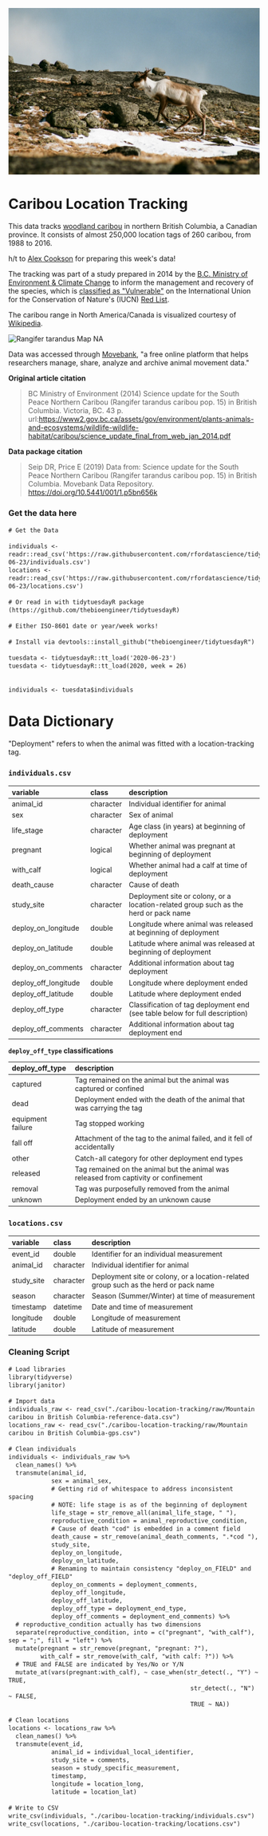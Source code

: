 ![Caribou Photo](pic1.png)

# Caribou Location Tracking

This data tracks [woodland caribou](https://en.wikipedia.org/wiki/Boreal_woodland_caribou) in northern British Columbia, a Canadian province. It consists of almost 250,000 location tags of 260 caribou, from 1988 to 2016.

h/t to [Alex Cookson](https://twitter.com/alexcookson) for preparing this week's data!

The tracking was part of a study prepared in 2014 by the [B.C. Ministry of Environment & Climate Change](https://gov.bc.ca/env) to inform the management and recovery of the species, which is [classified as "Vulnerable"](https://www.iucnredlist.org/species/29742/22167140) on the International Union for the Conservation of Nature's (IUCN) [Red List](https://www.iucnredlist.org/).

The caribou range in North America/Canada is visualized courtesy of [Wikipedia](https://en.wikipedia.org/wiki/Boreal_woodland_caribou).

![Rangifer tarandus Map NA](https://upload.wikimedia.org/wikipedia/commons/thumb/4/46/Rangifer_tarandus_Map_NA.svg/515px-Rangifer_tarandus_Map_NA.svg.png)

Data was accessed through [Movebank](https://www.movebank.org/cms/movebank-content/about-movebank), "a free online platform that helps researchers manage, share, analyze and archive animal movement data."

**Original article citation**

> BC Ministry of Environment (2014) Science update for the South Peace Northern Caribou (Rangifer tarandus caribou pop. 15) in British Columbia. Victoria, BC. 43 p. url:https://www2.gov.bc.ca/assets/gov/environment/plants-animals-and-ecosystems/wildlife-wildlife-habitat/caribou/science_update_final_from_web_jan_2014.pdf

**Data package citation**

> Seip DR, Price E (2019) Data from: Science update for the South Peace Northern Caribou (Rangifer tarandus caribou pop. 15) in British Columbia. Movebank Data Repository. https://doi.org/10.5441/001/1.p5bn656k

### Get the data here

```{r}
# Get the Data

individuals <- readr::read_csv('https://raw.githubusercontent.com/rfordatascience/tidytuesday/master/data/2020/2020-06-23/individuals.csv')
locations <- readr::read_csv('https://raw.githubusercontent.com/rfordatascience/tidytuesday/master/data/2020/2020-06-23/locations.csv')

# Or read in with tidytuesdayR package (https://github.com/thebioengineer/tidytuesdayR)

# Either ISO-8601 date or year/week works!

# Install via devtools::install_github("thebioengineer/tidytuesdayR")

tuesdata <- tidytuesdayR::tt_load('2020-06-23')
tuesdata <- tidytuesdayR::tt_load(2020, week = 26)


individuals <- tuesdata$individuals
```

# Data Dictionary

"Deployment" refers to when the animal was fitted with a location-tracking tag.


### `individuals.csv`

| variable             | class     | description                                                  |
| :------------------- | :-------- | :----------------------------------------------------------- |
| animal_id            | character | Individual identifier for animal                             |
| sex                  | character | Sex of animal                                                |
| life_stage           | character | Age class (in years) at beginning of deployment              |
| pregnant             | logical   | Whether animal was pregnant at beginning of deployment       |
| with_calf            | logical   | Whether animal had a calf at time of deployment              |
| death_cause          | character | Cause of death                                               |
| study_site           | character | Deployment site or colony, or a location-related group such as the herd or pack name |
| deploy_on_longitude  | double    | Longitude where animal was released at beginning of deployment |
| deploy_on_latitude   | double    | Latitude where animal was released at beginning of deployment |
| deploy_on_comments   | character | Additional information about tag deployment                  |
| deploy_off_longitude | double    | Longitude where deployment ended                             |
| deploy_off_latitude  | double    | Latitude where deployment ended                              |
| deploy_off_type      | character | Classification of tag deployment end (see table below for full description) |
| deploy_off_comments  | character | Additional information about tag deployment end              |



**`deploy_off_type` classifications**

| deploy_off_type   | description                                                  |
| :---------------- | :----------------------------------------------------------- |
| captured          | Tag remained on the animal but the animal was captured or confined |
| dead              | Deployment ended with the death of the animal that was carrying the tag |
| equipment failure | Tag stopped working                                          |
| fall off          | Attachment of the tag to the animal failed, and it fell of accidentally |
| other             | Catch-all category for other deployment end types            |
| released          | Tag remained on the animal but the animal was released from captivity or confinement |
| removal           | Tag was purposefully removed from the animal                 |
| unknown           | Deployment ended by an unknown cause                         |


### `locations.csv`

| variable   | class     | description                                                  |
| :--------- | :-------- | :----------------------------------------------------------- |
| event_id   | double    | Identifier for an individual measurement                     |
| animal_id  | character | Individual identifier for animal                             |
| study_site | character | Deployment site or colony, or a location-related group such as the herd or pack name |
| season     | character | Season (Summer/Winter) at time of measurement                |
| timestamp  | datetime  | Date and time of measurement                                 |
| longitude  | double    | Longitude of measurement                                     |
| latitude   | double    | Latitude of measurement                                      |

### Cleaning Script

```{r}
# Load libraries
library(tidyverse)
library(janitor)

# Import data
individuals_raw <- read_csv("./caribou-location-tracking/raw/Mountain caribou in British Columbia-reference-data.csv")
locations_raw <- read_csv("./caribou-location-tracking/raw/Mountain caribou in British Columbia-gps.csv")

# Clean individuals
individuals <- individuals_raw %>%
  clean_names() %>%
  transmute(animal_id,
            sex = animal_sex,
            # Getting rid of whitespace to address inconsistent spacing
            # NOTE: life stage is as of the beginning of deployment
            life_stage = str_remove_all(animal_life_stage, " "),
            reproductive_condition = animal_reproductive_condition,
            # Cause of death "cod" is embedded in a comment field
            death_cause = str_remove(animal_death_comments, ".*cod "),
            study_site,
            deploy_on_longitude,
            deploy_on_latitude,
            # Renaming to maintain consistency "deploy_on_FIELD" and "deploy_off_FIELD"
            deploy_on_comments = deployment_comments,
            deploy_off_longitude,
            deploy_off_latitude,
            deploy_off_type = deployment_end_type,
            deploy_off_comments = deployment_end_comments) %>%
  # reproductive_condition actually has two dimensions
  separate(reproductive_condition, into = c("pregnant", "with_calf"), sep = ";", fill = "left") %>%
  mutate(pregnant = str_remove(pregnant, "pregnant: ?"),
         with_calf = str_remove(with_calf, "with calf: ?")) %>%
  # TRUE and FALSE are indicated by Yes/No or Y/N
  mutate_at(vars(pregnant:with_calf), ~ case_when(str_detect(., "Y") ~ TRUE,
                                                   str_detect(., "N") ~ FALSE,
                                                   TRUE ~ NA))

# Clean locations
locations <- locations_raw %>%
  clean_names() %>%
  transmute(event_id,
            animal_id = individual_local_identifier,
            study_site = comments,
            season = study_specific_measurement,
            timestamp,
            longitude = location_long,
            latitude = location_lat)

# Write to CSV
write_csv(individuals, "./caribou-location-tracking/individuals.csv")
write_csv(locations, "./caribou-location-tracking/locations.csv")
```